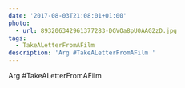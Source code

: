 ```yaml
---
date: '2017-08-03T21:08:01+01:00'
photo:
  - url: 893206342961377283-DGVOa8pU0AAG2zD.jpg
tags:
  - TakeALetterFromAFilm
description: 'Arg #TakeALetterFromAFilm '
---
```

Arg #TakeALetterFromAFilm 
